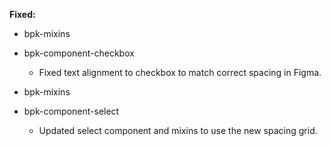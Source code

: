 **Fixed:**
- bpk-mixins
- bpk-component-checkbox
  - Fixed text alignment to checkbox to match correct spacing in Figma.

- bpk-mixins
- bpk-component-select
  - Updated select component and mixins to use the new spacing grid.

